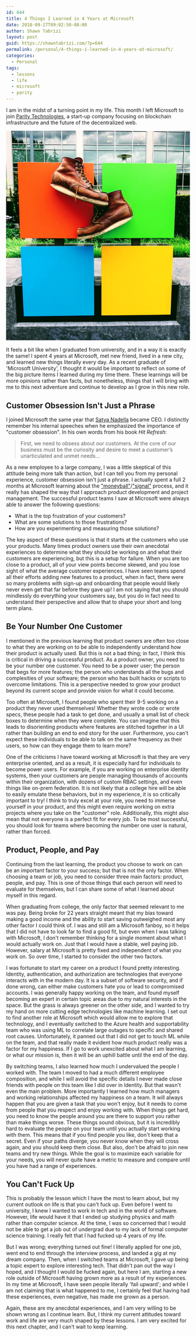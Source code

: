 ```yaml
---
id: 644
title: 4 Things I Learned in 4 Years at Microsoft
date: 2018-09-27T09:02:50-08:00
author: Shawn Tabrizi
layout: post
guid: https://shawntabrizi.com/?p=644
permalink: /personal/4-things-i-learned-in-4-years-at-microsoft/
categories:
  - Personal
tags:
  - lessons
  - life
  - microsoft
  - parity
---
```

<p>I am in the midst of a turning point in my life. This month I left Microsoft to join <a href="https://www.parity.io/">Parity Technologies</a>, a start-up company focusing on blockchain infrastructure and the future of the decentralized web.</p>

<img alt='' class='alignnone size-full wp-image-650 ' src='/assets/images/img_5bad0b7eeb066.png' />

<p>It feels a bit like when I graduated from university, and in a way it is exactly the same! I spent 4 years at Microsoft, met new friend, lived in a new city, and learned new things literally every day. As a recent graduate of 'Microsoft University', I thought it would be important to reflect on some of the big picture items I learned during my time there. These learnings will be more opinions rather than facts, but nonetheless, things that I will bring with me to this next adventure and continue to develop as I grow in this new role.</p>

<h2>Customer Obsession Isn't Just a Phrase</h2>

<p>I joined Microsoft the same year that <a href="https://en.wikipedia.org/wiki/Satya_Nadella">Satya Nadella</a> became CEO. I distinctly remember his internal speeches when he emphasized the importance of "customer obsession". In his own words from his book <i>Hit Refresh</i>:</p>

<p><blockquote>First, we need to obsess about our customers. At the core of our business must be the curiosity and desire to meet a customer’s unarticulated and unmet needs...</blockquote></p>

<p>As a new employee to a large company, I was a little skeptical of this attitude being more talk than action, but I can tell you from my personal experience, customer obsession isn't just a phrase. I actually spent a full 2 months at Microsoft learning about the <a href="https://en.wikipedia.org/wiki/Moneyball">"moneyball"</a>/<a href="https://en.wikipedia.org/wiki/The_Signal_and_the_Noise">"signal"</a> process, and it really has shaped the way that I approach product development and project management. The successful product teams I saw at Microsoft were always able to answer the following questions:</p>

<ul>
	<li>What is the top frustration of your customers?</li>
	<li>What are some solutions to those frustrations?</li>
	<li>How are you experimenting and measuring those solutions?</li>
</ul>

<p>The key aspect of these questions is that it starts at the customers who use your products. Many times product owners use their own anecdotal experiences to determine what they should be working on and what their customers are experiencing, but this is a setup for failure. When you are too close to a product, all of your view points become skewed, and you lose sight of what the average customer experiences. I have seen teams spend all their efforts adding new features to a product, when in fact, there were so many problems with sign-up and onboarding that people would likely never even get that far before they gave up! I am not saying that you should mindlessly do everything your customers say, but you do in fact need to understand their perspective and allow that to shape your short and long term plans.</p>

<h2>Be Your Number One Customer</h2>
<p>I mentioned in the previous learning that product owners are often too close to what they are working on to be able to independently understand how their product is actually used. But this is not a bad thing; in fact, I think this is critical in driving a successful product. As a product owner, you need to be your number one customer. You need to be a power user; the person that begs for more features; the person who understands all the bugs and complexities of your software; the person who has built hacks or scripts to overcome limitations. This is a perspective needed to grow your product beyond its current scope and provide vision for what it could become.</p>

<p>Too often at Microsoft, I found people who spent their 9-5 working on a product they never used themselves! Whether they wrote code or wrote specs, these people had a task to get done, and usually a small list of check boxes to determine when they were complete. You can imagine that this leads to disorienting products where features are stitched together in a UI rather than building an end to end story for the user. Furthermore, you can't expect these individuals to be able to talk on the same frequency as their users, so how can they engage them to learn more?</p>

<p>One of the criticisms I have toward working at Microsoft is that they are very enterprise oriented, and as a result, it is especially hard for individuals to become power users. For example, if you are working on enterprise identity systems, then your customers are people managing thousands of accounts within their organization, with dozens of custom RBAC settings, and even things like on-prem federation. It is not likely that a college hire will be able to easily emulate these behaviors, but in my experience, it is so critically important to try! I think to truly excel at your role, you need to immerse yourself in your product, and this might even require working on extra projects where you take on the "customer" role. Additionally, this might also mean that not everyone is a perfect fit for every job. To be most successful, you should look for teams where becoming the number one user is natural, rather than forced.</p>

<h2>Product, People, and Pay</h2>
<p>Continuing from the last learning, the product you choose to work on can be an important factor to your success; but that is not the only factor. When choosing a team or job, you need to consider three main factors: product, people, and pay. This is one of those things that each person will need to evaluate for themselves, but I can share some of what I learned about myself in this regard.</p>

<p>When graduating from college, the only factor that seemed relevant to me was pay. Being broke for 22 years straight meant that my bias toward making a good income and the ability to start saving outweighed most any other factor I could think of. I was and still am a Microsoft fanboy, so it helps that I did not have to look far to find a good fit, but even when I was talking with Microsoft, I don't remember thinking for a single moment about what I would actually work on. Just that I would have a stable, well paying job. However, salary at Microsoft is pretty fixed and independent of what you work on. So over time, I started to consider the other two factors.</p>

<p>I was fortunate to start my career on a product I found pretty interesting. Identity, authentication, and authorization are technologies that everyone interacts with in the modern day. It is a subset of software security, and if done wrong, can either make customers hate you or lead to compromised accounts. I was generally happy working on the team, and found myself becoming an expert in certain topic areas due to my natural interests in the space. But the grass is always greener on the other side, and I wanted to try my hand on more cutting edge technologies like machine learning. I set out to find another role at Microsoft which would allow me to explore that technology, and I eventually switched to the Azure health and supportability team who was using ML to correlate large outages to specific and shared root causes. Unfortunately, it panned out that I did not get to touch ML while on the team, and that really made it evident how much product really was a factor for my happiness. If I go to work unexcited about what I am learning, or what our mission is, then it will be an uphill battle until the end of the day.</p>

<p>By switching teams, I also learned how much I undervalued the people I worked with. The team I moved to had a much different employee composition, and while I will avoid the specific details I never made close friends with people on this team like I did over in Identity. But that wasn't even the main problem. More importantly I learned how much managers and working relationships affected my happiness on a team. It will always happen that you are given a task that you won't enjoy, but it needs to come from people that you respect and enjoy working with. When things get hard, you need to know the people around you are there to support you rather than make things worse. These things sound obvious, but it is incredibly hard to evaluate the people on your team until you actually start working with them. This means that if you find people you like, don't keep that a secret. Even if your paths diverge, you never know when they will cross again, and you should keep them close. But also, don't be afraid to join new teams and try new things. While the goal is to maximize each variable for your needs, you will never quite have a metric to measure and compare until you have had a range of experiences.</p>

<h2>You Can't Fuck Up</h2>
<p>This is probably the lesson which I have the most to learn about, but my current outlook on life is that you can't fuck up. Even before I went to university, I knew I wanted to work in tech and in the world of software. However, life would have it that I ended up studying physics and math rather than computer science. At the time, I was so concerned that I would not be able to get a job out of undergrad due to my lack of formal computer science training. I really felt that I had fucked up 4 years of my life.</p>

<p>But I was wrong; everything turned out fine! I literally applied for one job, went end to end through the interview process, and landed a gig at my dream company. Then, when I switched teams at Microsoft, I gave up being a topic expert to explore interesting tech. That didn't pan out the way I hoped, and I thought I would be fucked again, but here I am, starting a new role outside of Microsoft having grown more as a result of my experiences. In my time at Microsoft, I have seen people literally 'fail upward'; and while I am not claiming that is what happened to me, I certainly feel that having had these experiences, even negative, has made me grown as a person.</p>

<p>Again, these are my anecdotal experiences, and I am very willing to be shown wrong as I continue learn. But, I think my current attitudes toward work and life are very much shaped by these lessons. I am very excited for this next chapter, and I can't wait to keep learning.</p>